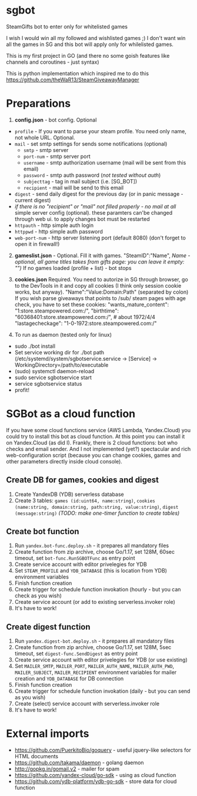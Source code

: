 # sgbot

SteamGifts bot to enter only for whitelisted games

I wish I would win all my followed and wishlisted games ;) I don't want win all the games in SG and this bot will apply only for whilelisted games.

This is my first project in GO (and there no some goish features like channels and coroutines - just syntax)

This is python implementation which inspired me to do this
https://github.com/theWaR13/SteamGiveawayManager

# Preparations
1. **config.json** - bot config. Optional
 + `profile` - If you want to parse your steam profile. You need only name, not whole URL. Optional.
 + `mail` - set smtp settings for sends some notifications (optional)
   * `smtp` - smtp server
   * `port-num` - smtp server port
   * `username` - smtp authorization username (mail will be sent from this email)
   * `password` - smtp auth password (*not tested without auth*)
   * `subjecttag` - tag in mail subject (i.e. [SG_BOT])
   * `recipient` - mail will be send to this email
 + `digest` - send daily digest for the previous day (or in panic message - current digest)
 + *if there is no "recipient" or "mail" not filled properly - no mail at all*
 simple server config (optional). these paramters can'be changed through web ui. to apply changes bot must be restarted
 + `httpauth` - http simple auth login
 + `httppwd` - http simple auth password
 + `web-port-num` - http server listening port (default 8080) (don't forget to open it in firewall!)
2. **gameslist.json** - Optional. Fill it with games. "SteamID":"Name", *Name - optional, all game titles takes from gifts page: you can leave it empty: "")* If no games loaded (profile + list) - bot stops
3. **cookies.json** Required. You need to autorize in SG through browser, go to the DevTools in it and copy all cookies (I think only session cookie works, but anyway). "Name":"Value:Domain:Path" (separated by colon)
If you wish parse giveaways that points to /sub/ steam pages with age check, you have to set these cookies:
    "wants_mature_content": "1:store.steampowered.com:/",
    "birthtime": "60368401:store.steampowered.com:/", # about 1972/4/4
    "lastagecheckage": "1-0-1972:store.steampowered.com:/"

4. To run as daemon (tested only for linux)
  * sudo ./bot install
  * Set service working dir for ./bot path (/etc/systemd/system/sgbotservice.service -> [Service] -> WorkingDirectory=/path/to/executable
  * (sudo) systemctl daemon-reload
  * sudo service sgbotservice start
  * service sgbotservice status
  * profit!

# SGBot as a cloud function
If you have some cloud functions service (AWS Lambda, Yandex.Cloud) you could try to install this bot as cloud function. At this point you can install it on Yandex.Cloud (as did I).
Frankly, there is 2 cloud functions: bot who checks and email sender. And I not implemented (yet?) spectacular and rich web-configuration script (because you can change cookies, games and other parameters directly inside cloud console).

## Create DB for games, cookies and digest
1. Create YandexDB (YDB) serverless database
2. Create 3 tables: `games (id:uint64, name:string)`, `cookies (name:string, domain:string, path:string, value:string)`, `digest (message:string)`
_(TODO: make one-timer function to create tables)_

## Create bot function
1. Run `yandex.bot-func.deploy.sh` - it prepares all mandatory files
2. Create function from zip archive, choose Go/1.17, set 128M, 60sec timeout, set `bot-func.RunSGBOTFunc` as entry point
3. Create service account with editor privelegies for YDB
4. Set `STEAM_PROFILE` and `YDB_DATABASE` (this is location from YDB) environment variables
5. Finish function creation
6. Create trigger for schedule function invokation (hourly - but you can check as you wish)
7. Create service account (or add to existing serverless.invoker role)
8. It's have to work!

## Create digest function
1. Run `yandex.digest-bot.deploy.sh` - it prepares all mandatory files
2. Create function from zip archive, choose Go/1.17, set 128M, 5sec timeout, set `digest-func.SendDigest` as entry point
3. Create service account with editor privelegies for YDB (or use existing)
4. Set `MAILER_SMTP`, `MAILER_PORT`, `MAILER_AUTH_NAME`, `MAILER_AUTH_PWD`, `MAILER_SUBJECT`, `MAILER_RECIPIENT` environment variables for mailer creation and `YDB_DATABASE` for DB connection
5. Finish function creation
6. Create trigger for schedule function invokation (daily - but you can send as you wish)
7. Create (select) service account with serverless.invoker role
8. It's have to work!

# External imports
* https://github.com/PuerkitoBio/goquery - useful jquery-like selectors for HTML documents
* https://github.com/takama/daemon - golang daemon
* http://gopkg.in/gomail.v2 - mailer for spam
* https://github.com/yandex-cloud/go-sdk - using as cloud function
* https://github.com/ydb-platform/ydb-go-sdk - store data for cloud function

